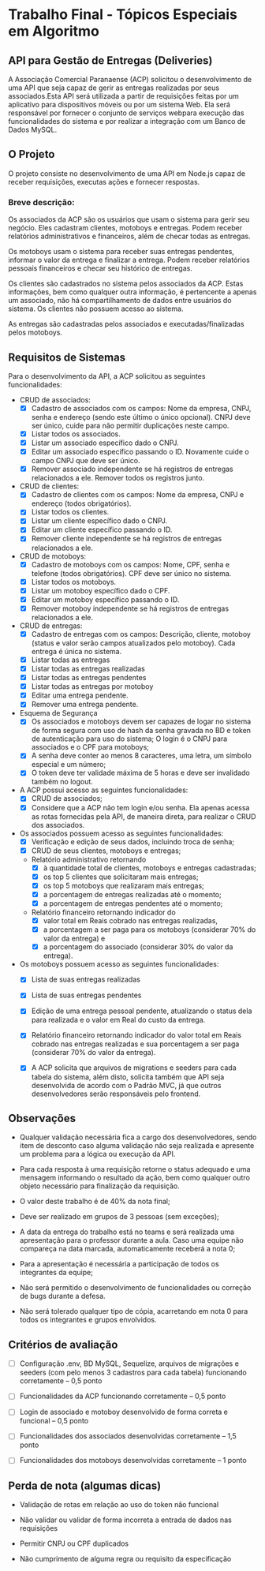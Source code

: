 # Trabalho Final - Tópicos Especiais em Algoritmo

## API para Gestão de Entregas (Deliveries)

A Associação Comercial Paranaense (ACP) solicitou o desenvolvimento de uma API que seja capaz de gerir as entregas realizadas por seus associados.Esta API será utilizada a partir de requisições feitas por um aplicativo para dispositivos móveis ou por um sistema Web. Ela será responsável  por fornecer  o  conjunto  de serviços  webpara  execução  das  funcionalidades  do sistema e por realizar a integração com um Banco de Dados MySQL.

## O Projeto

O  projeto consiste  no  desenvolvimento  de  uma  API  em  Node.js  capaz  de  receber requisições, executas ações e fornecer respostas. 

### Breve descrição:

Os associados da ACP são os usuários que usam o sistema para gerir seu negócio. Eles cadastram clientes, motoboys e entregas. Podem receber relatórios administrativos e financeiros, além de checar todas as entregas.

Os motoboys usam o sistema para receber suas entregas pendentes, informar o valor da entrega e finalizar a entrega. Podem receber relatórios pessoais financeiros e checar seu histórico de entregas.

Os clientes são cadastrados no sistema pelos associados da ACP. Estas informações, bem como qualquer outra informação, é pertencente a apenas um associado, não há compartilhamento de dados entre usuários do sistema. Os clientes não possuem acesso ao sistema.

As entregas são cadastradas pelos associados e executadas/finalizadas pelos motoboys.

## Requisitos de Sistemas

Para o desenvolvimento da API, a ACP solicitou as seguintes funcionalidades:

- CRUD de associados:
    - [x] Cadastro de associados com os campos: Nome da empresa, CNPJ, senha e endereço (sendo este último o único opcional). CNPJ deve ser único, cuide para não permitir duplicações neste campo.
    - [x] Listar todos os associados.
    - [x] Listar um associado específico dado o CNPJ.
    - [x] Editar um associado específico passando o ID. Novamente cuide o campo CNPJ que deve ser único.
    - [x] Remover associado independente se há registros de entregas relacionados a ele. Remover todos os registros junto.

- CRUD de clientes:
    - [x] Cadastro de clientes com os campos: Nome da empresa, CNPJ e endereço (todos obrigatórios).
    - [x] Listar todos os clientes.
    - [x] Listar um cliente específico dado o CNPJ.
    - [x] Editar um cliente específico passando o ID.
    - [x] Remover cliente independente se há registros de entregas relacionados a ele.

- CRUD de motoboys:
    - [x] Cadastro de motoboys com os campos: Nome, CPF, senha e telefone (todos obrigatórios). CPF deve ser único no sistema.
    - [x] Listar todos os motoboys.
    - [x] Listar um motoboy específico dado o CPF.
    - [x] Editar um motoboy específico passando o ID.
    - [x] Remover motoboy independente se há registros de entregas relacionados a ele.

- CRUD de entregas:
    - [x] Cadastro de entregas com os campos: Descrição, cliente, motoboy (status e valor serão campos atualizados pelo motoboy). Cada entrega é única no sistema.
    - [x] Listar todas as entregas
    - [x] Listar todas as entregas realizadas
    - [X] Listar todas as entregas pendentes
    - [x] Listar todas as entregas por motoboy
    - [x] Editar uma entrega pendente.
    - [x] Remover uma entrega pendente.
 
 - Esquema de Segurança
    - [x] Os associados e motoboys devem ser capazes de logar no sistema de forma segura com uso de hash da senha gravada no BD e token de autenticação para uso do sistema; O login é o CNPJ para associados e o CPF para motoboys;
    - [x] A senha deve conter ao menos 8 caracteres, uma letra, um símbolo especial e um número;
    - [x] O token deve ter validade máxima de 5 horas e deve ser invalidado também no logout.

- A ACP possui acesso as seguintes funcionalidades:
    - [x] CRUD de associados;
    - [x] Considere que a ACP não tem login e/ou senha. Ela apenas acessa as rotas fornecidas pela API, de maneira direta, para realizar o CRUD dos associados.

- Os associados possuem acesso as seguintes funcionalidades:
    - [x] Verificação e edição de seus dados, incluindo troca de senha;
    - [x] CRUD de seus clientes, motoboys e entregas;
    - Relatório administrativo retornando 
        - [x] à quantidade total de clientes, motoboys e entregas cadastradas; 
        - [x] os top 5 clientes que solicitaram mais entregas; 
        - [x] os top 5 motoboys que realizaram mais entregas; 
        - [x] a porcentagem de entregas realizadas até o momento;
        - [x] a porcentagem de entregas pendentes até o momento;
    - Relatório financeiro retornando indicador do 
        - [x] valor total em Reais cobrado nas entregas realizadas, 
        - [x] a porcentagem a ser paga para os motoboys (considerar 70% do valor da entrega) e 
        - [x] a porcentagem do associado (considerar 30% do valor da entrega).

- Os motoboys possuem acesso as seguintes funcionalidades:
    - [x] Lista de suas entregas realizadas
    - [x] Lista de suas entregas pendentes
    - [x] Edição de uma entrega pessoal pendente, atualizando o status dela para realizada e o valor em Real do custo da entrega.
    - [x] Relatório financeiro retornando indicador do valor total em Reais cobrado nas entregas realizadas e sua porcentagem a ser paga (considerar 70% do valor da entrega).

    - [x] A ACP solicita que arquivos de migrations e seeders para cada tabela do sistema, além disto, solicita também que API seja desenvolvida de acordo com o Padrão MVC, já que outros desenvolvedores serão responsáveis pelo frontend.

## Observações

- Qualquer validação necessária fica a cargo dos desenvolvedores, sendo item de desconto caso alguma validação não seja realizada e apresente um problema para a lógica ou execução da API.

- Para cada resposta à uma requisição retorne o status adequado e uma mensagem informando o resultado da ação, bem como qualquer outro objeto necessário para finalização da requisição.

- O valor deste trabalho é de 40% da nota final;

- Deve ser realizado em grupos de 3 pessoas (sem exceções);

- A data da entrega do trabalho está no teams e será realizada uma apresentação para o professor durante a aula. Caso uma equipe não compareça na data marcada, automaticamente receberá a nota 0;

- Para a apresentação é necessária a participação de todos os integrantes da equipe;

- Não será permitido o desenvolvimento de funcionalidades ou correção de bugs durante a defesa.

- Não será tolerado qualquer tipo de cópia, acarretando em nota 0 para todos os integrantes e grupos envolvidos.

## Critérios de avaliação

- [ ] Configuração .env, BD MySQL, Sequelize, arquivos de migrações e seeders (com pelo menos 3 cadastros para cada tabela) funcionando corretamente – 0,5 ponto

- [ ] Funcionalidades da ACP funcionando corretamente – 0,5 ponto

- [ ] Login de associado e motoboy desenvolvido de forma correta e funcional – 0,5 ponto

- [ ] Funcionalidades dos associados desenvolvidas corretamente – 1,5 ponto

- [ ] Funcionalidades dos motoboys desenvolvidas corretamente – 1 ponto

## Perda de nota (algumas dicas)

- Validação de rotas em relação ao uso do token não funcional

- Não validar ou validar de forma incorreta a entrada de dados nas requisições

- Permitir CNPJ ou CPF duplicados

- Não cumprimento de alguma regra ou requisito da especificação

